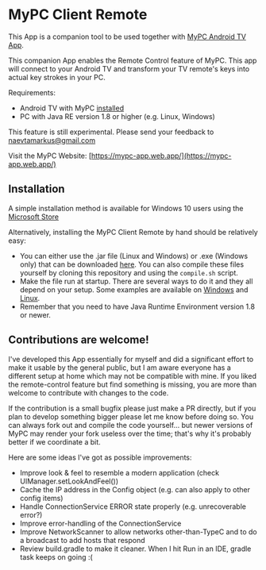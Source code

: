 # MyPC Client Remote

This App is a companion tool to be used together with [MyPC Android TV App](https://play.google.com/store/apps/details?id=org.trecet.mypc).

This companion App enables the Remote Control feature of MyPC. This app will connect to your Android TV and transform your TV remote's keys into actual key strokes in your PC. 

Requirements:
- Android TV with MyPC [installed](https://play.google.com/store/apps/details?id=org.trecet.mypc)
- PC with Java RE version 1.8 or higher (e.g. Linux, Windows)

This feature is still experimental. Please send your feedback to [naevtamarkus@gmail.com](mailto:naevtamarkus@gmail.com)

Visit the MyPC Website: [https://mypc-app.web.app/](https://mypc-app.web.app/)


## Installation
A simple installation method is available for Windows 10 users using the [Microsoft Store](https://www.microsoft.com/store/apps/9NVMBG0N8KMC)

Alternatively, installing the MyPC Client Remote by hand should be relatively easy:
 * You can either use the .jar file (Linux and Windows) or .exe (Windows only) that can be downloaded [here](https://github.com/naevtamarkus/MyPC-ClientRemote/releases/latest). You can also compile these files yourself by cloning this repository and using the ```compile.sh``` script.
 * Make the file run at startup. There are several ways to do it and they all depend on your setup. Some examples are available on [Windows](https://tunecomp.net/add-program-to-startup-windows-10/) and [Linux](https://help.ubuntu.com/stable/ubuntu-help/startup-applications.html.en).
 * Remember that you need to have Java Runtime Environment version 1.8 or newer.

## Contributions are welcome!
I've developed this App essentially for myself and did a significant effort to make it usable by the general public, but I am aware everyone has a different setup at home which may not be compatible with mine. If you liked the remote-control feature but find something is missing, you are more than welcome to contribute with changes to the code.

If the contribution is a small bugfix please just make a PR directly, but if you plan to develop something bigger please let me know before doing so. You can always fork out and compile the code yourself... but newer versions of MyPC may render your fork useless over the time; that's why it's probably better if we coordinate a bit.

Here are some ideas I've got as possible improvements:
 * Improve look & feel to resemble a modern application (check UIManager.setLookAndFeel())
 * Cache the IP address in the Config object (e.g. can also apply to other config items)
 * Handle ConnectionService ERROR state properly (e.g. unrecoverable error?)
 * Improve error-handling of the ConnectionService
 * Improve NetworkScanner to allow networks other-than-TypeC and to do a broadcast to add hosts that respond
 * Review build.gradle to make it cleaner. When I hit Run in an IDE, gradle task keeps on going :(
 

